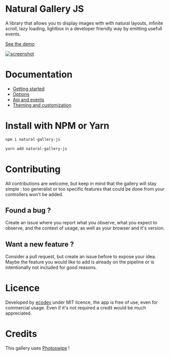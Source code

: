 Natural Gallery JS
============================

A library that allows you to display images with with natural layouts, infinite scroll, lazy loading, lightbox in a developer friendly way by emitting usefull events.

[See the demo](https://ecodev.github.io/natural-gallery-js/)

[![screenshot](https://ecodev.github.io/natural-gallery-js/assets/screenshot.png)](https://ecodev.github.io/natural-gallery-js/)


# Documentation
* [Getting started](https://ecodev.github.io/natural-gallery-js/docs-getting-started.html)
* [Options](https://ecodev.github.io/natural-gallery-js/docs-options.html)
* [Api and events](https://ecodev.github.io/natural-gallery-js/docs-api.html)
* [Theming and customization](https://ecodev.github.io/natural-gallery-js/docs-theming.html)


# Install with NPM or Yarn

```sh
npm i natural-gallery-js
```

```sh
yarn add natural-gallery-js
```

# Contributing

All contributions are welcome, but keep in mind that the gallery will stay simple : too generalist or too specific features that could be done from your controllers won't be added.

## Found a bug ?

Create an issue where you report what you observe, what you expect to observe, and the context of usage, as well as your browser and it's version. 

## Want a new feature ?

Consider a pull request, but create an issue before to expose your idea. Maybe the feature you would like to add is already on the pipeline or is intentionally not included for good reasons. 

# Licence

Developed by [ecodev](https://ecodev.ch) under MIT licence, the app is free of use, even for commercial usage. Even if it's not required a credit would be much appreciated.

# Credits

This gallery uses [Photoswipe](http://photoswipe.com/) !
